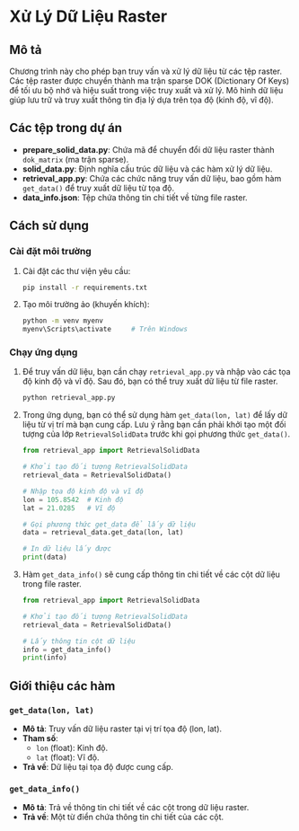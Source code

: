 # Xử Lý Dữ Liệu Raster

## Mô tả

Chương trình này cho phép bạn truy vấn và xử lý dữ liệu từ các tệp raster. Các tệp raster được chuyển thành ma trận sparse DOK (Dictionary Of Keys) để tối ưu bộ nhớ và hiệu suất trong việc truy xuất và xử lý. Mô hình dữ liệu giúp lưu trữ và truy xuất thông tin địa lý dựa trên tọa độ (kinh độ, vĩ độ).

## Các tệp trong dự án

- **prepare_solid_data.py**: Chứa mã để chuyển đổi dữ liệu raster thành `dok_matrix` (ma trận sparse).
- **solid_data.py**: Định nghĩa cấu trúc dữ liệu và các hàm xử lý dữ liệu.
- **retrieval_app.py**: Chứa các chức năng truy vấn dữ liệu, bao gồm hàm `get_data()` để truy xuất dữ liệu từ tọa độ.
- **data_info.json**: Tệp chứa thông tin chi tiết về từng file raster.

## Cách sử dụng

### Cài đặt môi trường

1. Cài đặt các thư viện yêu cầu:
    ```bash
    pip install -r requirements.txt
    ```

2. Tạo môi trường ảo (khuyến khích):
    ```bash
    python -m venv myenv
    myenv\Scripts\activate     # Trên Windows
    ```

### Chạy ứng dụng

1. Để truy vấn dữ liệu, bạn cần chạy `retrieval_app.py` và nhập vào các tọa độ kinh độ và vĩ độ. Sau đó, bạn có thể truy xuất dữ liệu từ file raster.

    ```bash
    python retrieval_app.py
    ```

2. Trong ứng dụng, bạn có thể sử dụng hàm `get_data(lon, lat)` để lấy dữ liệu từ vị trí mà bạn cung cấp. Lưu ý rằng bạn cần phải khởi tạo một đối tượng của lớp `RetrievalSolidData` trước khi gọi phương thức `get_data()`.

    ```python
    from retrieval_app import RetrievalSolidData
    
    # Khởi tạo đối tượng RetrievalSolidData
    retrieval_data = RetrievalSolidData()

    # Nhập tọa độ kinh độ và vĩ độ
    lon = 105.8542  # Kinh độ
    lat = 21.0285   # Vĩ độ

    # Gọi phương thức get_data để lấy dữ liệu
    data = retrieval_data.get_data(lon, lat)

    # In dữ liệu lấy được
    print(data)
    ```

3. Hàm `get_data_info()` sẽ cung cấp thông tin chi tiết về các cột dữ liệu trong file raster.

    ```python
    from retrieval_app import RetrievalSolidData
    
    # Khởi tạo đối tượng RetrievalSolidData
    retrieval_data = RetrievalSolidData()

    # Lấy thông tin cột dữ liệu
    info = get_data_info()
    print(info)
    ```

## Giới thiệu các hàm

### `get_data(lon, lat)`

- **Mô tả**: Truy vấn dữ liệu raster tại vị trí tọa độ (lon, lat).
- **Tham số**: 
  - `lon` (float): Kinh độ.
  - `lat` (float): Vĩ độ.
- **Trả về**: Dữ liệu tại tọa độ được cung cấp.

### `get_data_info()`

- **Mô tả**: Trả về thông tin chi tiết về các cột trong dữ liệu raster.
- **Trả về**: Một từ điển chứa thông tin chi tiết của các cột.
